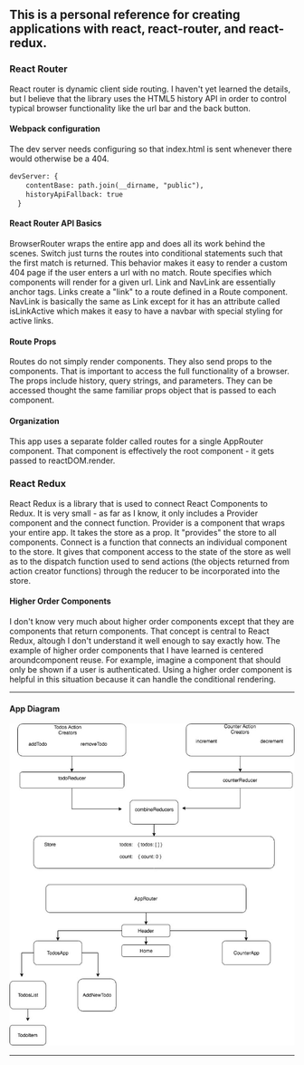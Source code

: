 ## This is a personal reference for creating applications with react, react-router, and react-redux.

### React Router

React router is dynamic client side routing. I haven't yet learned the details, but I believe that the library uses the HTML5 history API in order to control typical browser functionality like the url bar and the back button.

#### Webpack configuration

The dev server needs configuring so that index.html is sent whenever there would otherwise be a 404.

```
devServer: {
    contentBase: path.join(__dirname, "public"),
    historyApiFallback: true
  }
```

#### React Router API Basics

BrowserRouter wraps the entire app and does all its work behind the scenes. Switch just turns the routes into conditional statements such that the first match is returned. This behavior makes it easy to render a custom 404 page if the user enters a url with no match. Route specifies which components will render for a given url. Link and NavLink are essentially anchor tags. Links create a "link" to a route defined in a Route component. NavLink is basically the same as Link except for it has an attribute called isLinkActive which makes it easy to have a navbar with special styling for active links.

#### Route Props

Routes do not simply render components. They also send props to the components. That is important to access the full functionality of a browser. The props include history, query strings, and parameters. They can be accessed thought the same familiar props object that is passed to each component.

#### Organization

This app uses a separate folder called routes for a single AppRouter component. That component is effectively the root component - it gets passed to reactDOM.render.

### React Redux

React Redux is a library that is used to connect React Components to Redux. It is very small - as far as I know, it only includes a Provider component and the connect function. Provider is a component that wraps your entire app. It takes the store as a prop. It "provides" the store to all components. Connect is a function that connects an individual component to the store. It gives that component access to the state of the store as well as to the dispatch function used to send actions (the objects returned from action creator functions) through the reducer to be incorporated into the store.

#### Higher Order Components

I don't know very much about higher order components except that they are components that return components. That concept is central to React Redux, altough I don't understand it well enough to say exactly how. The example of higher order components that I have learned is centered aroundcomponent reuse. For example, imagine a component that should only be shown if a user is authenticated. Using a higher order component is helpful in this situation because it can handle the conditional rendering.

---

#### App Diagram 

![Alt text](/app_diagram.jpg)

---
